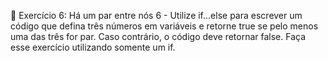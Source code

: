🚀 Exercício 6: Há um par entre nós
6 - Utilize if...else para escrever um código que defina três números em variáveis e retorne true se pelo menos uma das três for par. Caso contrário, o código deve retornar false.
Faça esse exercício utilizando somente um if.